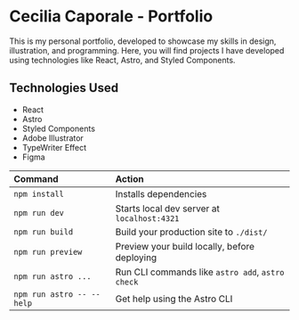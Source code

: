 # Cecilia Caporale - Portfolio

This is my personal portfolio, developed to showcase my skills in design, illustration, and programming. Here, you will find projects I have developed using technologies like React, Astro, and Styled Components.

## Technologies Used
- React
- Astro
- Styled Components
- Adobe Illustrator
- TypeWriter Effect
- Figma


| Command                   | Action                                           |
| :------------------------ | :----------------------------------------------- |
| `npm install`             | Installs dependencies                            |
| `npm run dev`             | Starts local dev server at `localhost:4321`      |
| `npm run build`           | Build your production site to `./dist/`          |
| `npm run preview`         | Preview your build locally, before deploying     |
| `npm run astro ...`       | Run CLI commands like `astro add`, `astro check` |
| `npm run astro -- --help` | Get help using the Astro CLI                     |

